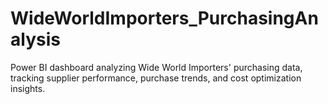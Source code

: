 # WideWorldImporters_PurchasingAnalysis
Power BI dashboard analyzing Wide World Importers' purchasing data, tracking supplier performance, purchase trends, and cost optimization insights.
